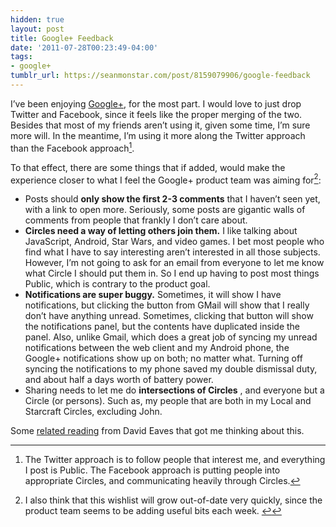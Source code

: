 ```yaml
---
hidden: true
layout: post
title: Google+ Feedback
date: '2011-07-28T00:23:49-04:00'
tags:
- google+
tumblr_url: https://seanmonstar.com/post/8159079906/google-feedback
---
```

I’ve been enjoying [Google+](http://seanmonstar.com/+), for the most part. I would love to just drop Twitter and Facebook, since it feels like the proper merging of the two. Besides that most of my friends aren’t using it, given some time, I’m sure more will. In the meantime, I’m using it more along the Twitter approach than the Facebook approach[^1].

To that effect, there are some things that if added, would make the experience closer to what I feel the Google+ product team was aiming for[^2]:

- Posts should **only show the first 2-3 comments** that I haven’t seen yet, with a link to open more. Seriously, some posts are gigantic walls of comments from people that frankly I don’t care about.
- **Circles need a way of letting others join them.** I like talking about JavaScript, Android, Star Wars, and video games. I bet most people who find what I have to say interesting aren’t interested in all those subjects. However, I’m not going to ask for an email from everyone to let me know what Circle I should put them in. So I end up having to post most things Public, which is contrary to the product goal.
- **Notifications are super buggy.** Sometimes, it will show I have notifications, but clicking the button from GMail will show that I really don’t have anything unread. Sometimes, clicking that button will show the notifications panel, but the contents have duplicated inside the panel. Also, unlike Gmail, which does a great job of syncing my unread notifications between the web client and my Android phone, the Google+ notifications show up on both; no matter what. Turning off syncing the notifications to my phone saved my double dismissal duty, and about half a days worth of battery power.
- Sharing needs to let me do **intersections of Circles** , and everyone but a Circle (or persons). Such as, my people that are both in my Local and Starcraft Circles, excluding John.

Some [related reading](http://eaves.ca/2011/07/22/why-im-struggling-with-google/) from David Eaves that got me thinking about this.



[^1]: The Twitter approach is to follow people that interest me, and everything I post is Public. The Facebook approach is putting people into appropriate Circles, and communicating heavily through Circles.

[^2]: I also think that this wishlist will grow out-of-date very quickly, since the product team seems to be adding useful bits each week.&nbsp;[↩︎](#fnref:2)

